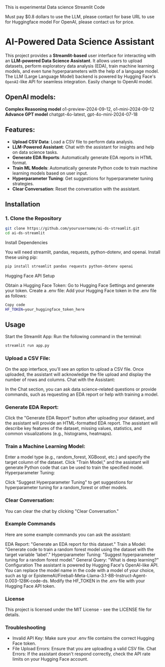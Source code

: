 This is experimental Data science Streamlit Code

Must pay $0.8 dollars to use the LLM, please contact for base URL to use for Huggingface model
For OpenAI, please contact us for price.

# AI-Powered Data Science Assistant

This project provides a **Streamlit-based** user interface for interacting with an **LLM-powered Data Science Assistant**. It allows users to upload datasets, perform exploratory data analysis (EDA), train machine learning models, and even tune hyperparameters with the help of a language model. The LLM (Large Language Model) backend is powered by Hugging Face's `OpenAI`-like API for seamless integration. Easily change to OpenAI model.

## OpenAI models: 
**Complex Reasoning model** o1-preview-2024-09-12, o1-mini-2024-09-12  
**Advance GPT model** chatgpt-4o-latest, gpt-4o-mini-2024-07-18

## Features:
- **Upload CSV Data**: Load a CSV file to perform data analysis.
- **LLM-Powered Assistant**: Chat with the assistant for insights and help on data science tasks.
- **Generate EDA Reports**: Automatically generate EDA reports in HTML format.
- **Train ML Models**: Automatically generate Python code to train machine learning models based on user input.
- **Hyperparameter Tuning**: Get suggestions for hyperparameter tuning strategies.
- **Clear Conversation**: Reset the conversation with the assistant.

## Installation

### 1. Clone the Repository

```bash
git clone https://github.com/yourusername/ai-ds-streamlit.git
cd ai-ds-streamlit
```

Install Dependencies

You will need streamlit, pandas, requests, python-dotenv, and openai. Install these using pip:

```bash
pip install streamlit pandas requests python-dotenv openai
```

Hugging Face API Setup

Obtain a Hugging Face Token:
Go to Hugging Face Settings and generate your token.
Create a .env file:
Add your Hugging Face token in the .env file as follows:

```bash
Copy code
HF_TOKEN=your_huggingface_token_here
```

## Usage
Start the Streamlit App: Run the following command in the terminal:

```bash
streamlit run app.py
```

### Upload a CSV File:

On the app interface, you'll see an option to upload a CSV file.
Once uploaded, the assistant will acknowledge the file upload and display the number of rows and columns.
Chat with the Assistant:

In the Chat section, you can ask data science-related questions or provide commands, such as requesting an EDA report or help with training a model.

### Generate EDA Report:

Click the "Generate EDA Report" button after uploading your dataset, and the assistant will provide an HTML-formatted EDA report.
The assistant will describe key features of the dataset, missing values, statistics, and common visualizations (e.g., histograms, heatmaps).

### Train a Machine Learning Model:

Enter a model type (e.g., random_forest, XGBoost, etc.) and specify the target column of the dataset.
Click "Train Model," and the assistant will generate Python code that can be used to train the specified model.
Hyperparameter Tuning:

Click "Suggest Hyperparameter Tuning" to get suggestions for hyperparameter tuning for a random_forest or other models.

### Clear Conversation:
You can clear the chat by clicking "Clear Conversation."


### Example Commands
Here are some example commands you can ask the assistant:

EDA Report: "Generate an EDA report for this dataset."
Train a Model: "Generate code to train a random forest model using the dataset with the target variable 'label'."
Hyperparameter Tuning: "Suggest hyperparameter tuning for a random forest model."
General Query: "What is deep learning?"
Configuration
The assistant is powered by Hugging Face's OpenAI-like API. You can replace the model name in the code with a model of your choice, such as tgi or EpistemeAI/Fireball-Meta-Llama-3.1-8B-Instruct-Agent-0.003-128K-code-ds.
Modify the HF_TOKEN in the .env file with your Hugging Face API token.

### License
This project is licensed under the MIT License - see the LICENSE file for details.

### Troubleshooting
- Invalid API Key: Make sure your .env file contains the correct Hugging Face token.
- File Upload Errors: Ensure that you are uploading a valid CSV file.
Chat Errors: If the assistant doesn't respond correctly, check the API rate limits on your Hugging Face account.
